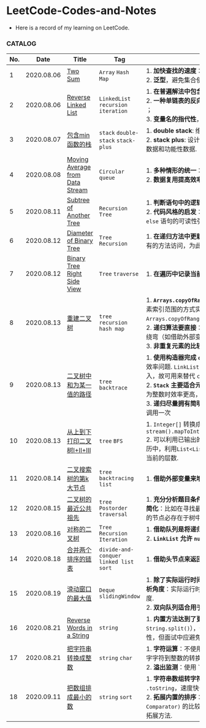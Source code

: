 # LeetCode-Codes-and-Notes
-  Here is a record of my learning on LeetCode.

### CATALOG

| No.  | Date       | Title                                                        | Tag                                       | Notes                                                        |
| ---- | ---------- | ------------------------------------------------------------ | ----------------------------------------- | ------------------------------------------------------------ |
| 1    | 2020.08.06 | [Two Sum](Notes/Two-Sum.md)                                  | `Array` `Hash Map`                        | 1. **加快查找的速度**：哈希表牺牲空间换时间；<br>2. **泛型**，避免集合使用中的强制类型转换. |
| 2    | 2020.08.06 | [Reverse Linked List](Notes/Reverse-Linked-List.md)          | `LinkedList` `recursion` `iteration`      | 1. **在普遍解法中包含特殊情况**，利用 `0` 与 `null`；<br>2. **一种单链表的反向操作**，`head.next.next = head;` ；<br>3. **变量名的指代性**，`prev` `curr` `next` `temp` . |
| 3    | 2020.08.07 | [包含min函数的栈](Notes/minStack.md)                         | `stack` `double-stack` `stack-plus`       | 1. **double stack**: 维护一个辅助栈来拓展功能；<br>2. **stack plus**: 设计一个增强型栈，它同时存储基础数据和功能性数据. |
| 4    | 2020.08.08 | [Moving Average from Data Stream](Notes/Moving-Average-from-Data-Stream.md) | `Circular queue`                          | 1. **多种情形的统一**：使用 `Math.max()` `Math.min()` ；<br>2. **数据复用提高效率**：如加数重复的求和运算. |
| 5    | 2020.08.11 | [Subtree of Another Tree](Notes/Subtree-of-Another-Tree.md)  | `Recursion` `Tree`                        | 1. **判断语句中的逻辑简化**；<br>2. **代码风格的启发**：多个单 `if` 语句比 `if-elseif-else` 语句的可读性强；尽量使代码“头轻脚重”. |
| 6    | 2020.08.12 | [Diameter of Binary Tree](Notes/Diameter-of-Binary-Tree.md)  | `Tree` `Recursion`                        | 1. **在递归方法中更新外部变量**：类中的字段可以被所有的方法访问，为此提供了基础. |
| 7    | 2020.08.12 | [Binary Tree Right Side View](Notes/Binary-Tree-Right-Side-View.md) | `Tree` `traverse`                         | 1. **在遍历中记录当前深度**.                                 |
| 8    | 2020.08.13 | [重建二叉树](Notes/Reconstruct-A-Binary-Tree.md)             | `tree` `recursion ` `hash map`            | 1. **`Arrays.copyOfRange()`的效率低**：尽量通过传递元素索引范围的方式实现数组切片，而不是 `Arrays.copyOfRange()` ；<br>2. **递归算法要直接**：尽量直接地实现递归逻辑，不要绕弯（如借助外部变量）； <br>3. **非重复元素的比较、查找用哈希表**. |
| 9    | 2020.08.13 | [二叉树中和为某一值的路径](Notes/Path-Sum.md)                | `tree` `backtrace`                        | 1. **使用构造器完成 `copy `** ：`List.copyOf()` 依然面临效率问题.  `LinkList` 的构造器可以以一个集合为输入，故可用来替代 `copy` <br> 2. **`Stack` 主要适合元素为整数的情况**： `Stack` 在元素为整数时效率更高，非整数时用 `LinkedList` 为佳.<br> 3. **递归尽量拥有简明的基准条件**，哪怕结果是需要多调用一次 |
| 10   | 2020.08.13 | [ 从上到下打印二叉树I+II+III](Notes/Level-Order.md)          | `tree` `BFS`                              | 1. `Integer[]` 转换成 `int []` 时，循环快于 `stream().mapToInt(Integer::intValue).toArray()` <br>2. 可以利用已输出的中间结果来判断当前状态：在遍历中，利用`List<List<Integer>> ans.size()` 判断当前的层数. |
| 11   | 2020.08.14 | [二叉搜索树的第k大节点](Notes/Kth-Largest-Of-Search-Tree.md) | `tree` `backtracing` `list`               | 1. **借助外部变量来增强递归算法的功能**.                     |
| 12   | 2020.08.15 | [二叉树的最近公共祖先](Notes/Lowest-Common-Ancestor.md)      | `tree ` `Postorder traversal`             | 1. **充分分析题目条件，首先在逻辑上对诸多情况进行简化**：比如在寻找最低公共祖先时，若题目告知输入的节点必存在于树中，则**可不必同时找到两个节点**. |
| 13   | 2020.08.16 | [对称的二叉树](Notes/Symmetric-Tree.md)                      | `Tree` `Recursion` `Iteration`            | 1. **借助队列是将递归算法改为迭代算法的常见方式**.<br>2. **`LinkList` 允许 `null` 入队** |
| 14   | 2020.08.18 | [合并两个排序的链表](Notes/MergeTwoList.md)                  | `divide-and-conquer` `linked list` `sort` | 1. **借助头节点来返回最终的链表**.                           |
| 15   | 2020.08.19 | [滑动窗口的最大值](Notes/Max-Sliding-Window.md)              | `Deque` `slidingWindow`                   | 1. **除了实际运行时间，时间复杂度也是一个重要的分析角度**：实际运行时间长者可能拥有更低的时间复杂度. <br>2. **双向队列适合用于设计滑动窗口.** |
| 16   | 2020.08.21 | [Reverse Words in a String](Notes/Reverse-Words-In-A-String.md) | `string`                                  | 1. **内置方法达到了更快的速度**（如 `String.trim()` `String.split()`），体现了“不要自己造轮子”的正确性，但面试中应避免在核心算法处使用内置方法。 |
| 17   | 2020.08.21 | [把字符串转换成整数](Notes/String-To-Int.md)                 | `string` `char`                           | 1. **字符运算**：不使用 `map` ，而是用字符运算来实现数字字符到整数的转换；<br>2. **溢出监测**：使用 `ans > boundary || ans == boundary && curr> 7`；<br>3. **字符运算**：使用 `'+'` `'-'` `'0'` 而不是 `43` `45` `48` ，这样能提高代码的可读性. |
| 18   | 2020.09.11 | [把数组排成最小的数](Notes/Min-Number-Formed-By-Strings.md)  | `string` `sort`                           | 1. **字符串数组转字符串**：`StringBuilder` `.append()` `.toString`，速度快于 `String.join("",strs)` ； <br>2. **拓展内置的排序**：直接修改 `Array.sort(arr, Comparator)` 的比较器参数，是一种比较巧妙的排序拓展方法. |

